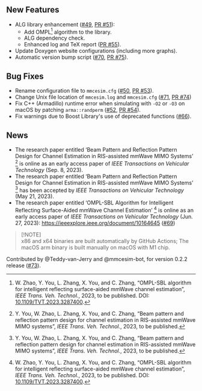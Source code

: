 ## New Features
- ALG library enhancement ([#49](https://github.com/mmcesim/mmcesim/issues/49), [PR #51](https://github.com/mmcesim/mmcesim/pull/51)):
  - Add OMPL[^1] algorithm to the library.
  - ALG dependency check.
  - Enhanced log and TeX report ([PR #55](https://github.com/mmcesim/mmcesim/pull/55)).
- Update Doxygen website configurations (including more graphs).
- Automatic version bump script ([#70](https://github.com/mmcesim/mmcesim/issues/70), [PR #75](https://github.com/mmcesim/mmcesim/pull/75)).

## Bug Fixes
- Rename configuration file to `mmcesim.cfg` ([#50](https://github.com/mmcesim/mmcesim/issues/50), [PR #53](https://github.com/mmcesim/mmcesim/pull/53)).
- Change Unix file location of `mmcesim.log` and `mmcesim.cfg` ([#71](https://github.com/mmcesim/mmcesim/issues/71), [PR #74](https://github.com/mmcesim/mmcesim/pull/74))
- Fix C++ (Armadillo) runtime error when simulating with `-O2` or `-O3` on macOS by patching `arma::randperm` ([#52](https://github.com/mmcesim/mmcesim/issues/52), [PR #54](https://github.com/mmcesim/mmcesim/pull/54)).
- Fix warnings due to Boost Library's use of deprecated functions ([#66](https://github.com/mmcesim/mmcesim/issues/66)).

## News
- The research paper entitled ‘Beam Pattern and Reflection Pattern Design for Channel Estimation in RIS-assisted mmWave MIMO Systems’ [^2] is online as an early access paper of *IEEE Transactions on Vehicular Technology* (Sep. 8, 2023).
- The research paper entitled ‘Beam Pattern and Reflection Pattern Design for Channel Estimation in RIS-assisted mmWave MIMO Systems’ [^2] has been accepted by *IEEE Transactions on Vehicular Technology* (May 21, 2023).
- The research paper entitled ‘OMPL-SBL Algorithm for Intelligent Reflecting Surface-Aided mmWave Channel Estimation’ [^1] is online as an early access paper of *IEEE Transactions on Vehicular Technology* (Jun. 27, 2023): https://ieeexplore.ieee.org/document/10164645 ([#69](https://github.com/mmcesim/mmcesim/discussions/69))

> [!NOTE]\
> x86 and x64 binaries are built automatically by GitHub Actions; The macOS arm binary is built manually on macOS with M1 chip.

Contributed by @Teddy-van-Jerry and @mmcesim-bot, for version 0.2.2 release ([#73](https://github.com/mmcesim/mmcesim/issues/73)).

[^1]: W. Zhao, Y. You, L. Zhang, X. You, and C. Zhang, “OMPL-SBL algorithm for intelligent reflecting surface-aided mmWave channel estimation”, *IEEE Trans. Veh. Technol.*, 2023, to be published. DOI: [10.1109/TVT.2023.3287400](https://doi.org/10.1109/TVT.2023.3287400).
[^2]: Y. You, W. Zhao, L. Zhang, X. You, and C. Zhang, “Beam pattern and reflection pattern design for channel estimation in RIS-assisted mmWave MIMO systems”, *IEEE Trans. Veh. Technol.*, 2023, to be published.
